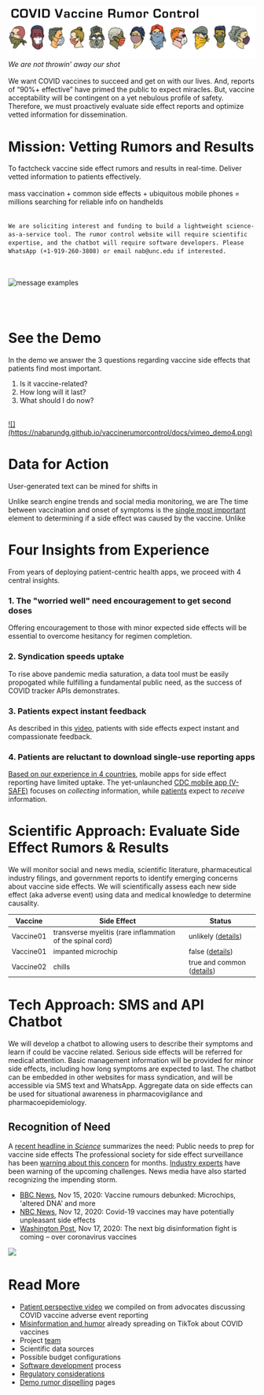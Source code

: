 ![COVID Vaccine Rumor Control](/docs/RumorControl_masks_chiron2.png)
*We are not throwin’ away our shot*
<br>
<br>
We want COVID vaccines to succeed and get on with our lives. And, reports of “90%+ effective” have primed the public to expect miracles. But, vaccine acceptability will be contingent on a yet nebulous profile of safety. Therefore, we must proactively evaluate side effect reports and optimize vetted information for dissemination.
<br>
# Mission: Vetting Rumors and Results
To factcheck vaccine side effect rumors and results in real-time. Deliver vetted information to patients effectively.<br>
<br>
mass vaccination + common side effects + ubiquitous mobile phones = millions searching for reliable info on handhelds<br>
<br>

```We are soliciting interest and funding to build a lightweight science-as-a-service tool. The rumor control website will require scientific expertise, and the chatbot will require software developers. Please WhatsApp (+1-919-260-3808) or email nab@unc.edu if interested.```
 
<br><br>
![message examples](/docs/messageexamples4.png)

<br><br>

# See the Demo
In the demo we answer the 3 questions regarding vaccine side effects that patients find most important.
1. Is it vaccine-related?
2. How long will it last?
3. What should I do now?
<br>
<a href="https://vimeo.com/486023188" rel="demo video">![](https://nabarundg.github.io/vaccinerumorcontrol/docs/vimeo_demo4.png)</a>

# Data for Action
User-generated text can be mined for shifts in 

Unlike search engine trends and social media monitoring, we are 
The time between vaccination and onset of symptoms is the [single most important](https://www.ncbi.nlm.nih.gov/pmc/articles/PMC6447519/) element to determining if a side effect was caused by the vaccine. Unlike

# Four Insights from Experience
From years of deploying patient-centric health apps, we proceed with 4 central insights.

### 1. The "worried well" need encouragement to get second doses
Offering encouragement to those with minor expected side effects will be essential to overcome hesitancy for regimen completion.

### 2. Syndication speeds uptake
To rise above pandemic media saturation, a data tool must be easily propogated while fulfilling a fundamental public need, as the success of COVID tracker APIs demonstrates.

### 3. Patients expect instant feedback
As described in this [video](https://nabarundg.github.io/vaccinerumorcontrol/docs/patients.md), patients with side effects expect instant  and compassionate feedback.

### 4. Patients are reluctant to download single-use reporting apps
[Based on our experience in 4 countries](https://link.springer.com/article/10.1007/s40264-019-00813-6), mobile apps for side effect reporting have limited uptake. The yet-unlaunched [CDC mobile app (V-SAFE)](https://www.cdc.gov/coronavirus/2019-ncov/vaccines/safety.html) focuses on *collecting* information, while [patients](https://nabarundg.github.io/vaccinerumorcontrol/docs/patients.md) expect to *receive* information. <br>

# Scientific Approach: Evaluate Side Effect Rumors & Results
We will monitor social and news media, scientific literature, pharmaceutical industry filings, and government reports to identify emerging concerns about vaccine side effects. We will scientifically assess each new side effect (aka adverse event) using data and medical knowledge to determine causality. 
<br>

|Vaccine|Side Effect|Status|
|--|--|--|
|Vaccine01|transverse myelitis (rare inflammation of the spinal cord)|unlikely ([details](https://nabarundg.github.io/vaccinerumorcontrol/docs/softwaredev.md))|
|Vaccine01|impanted microchip|false ([details](https://nabarundg.github.io/vaccinerumorcontrol/docs/softwaredev.md))|
|Vaccine02|chills|true and common ([details](https://nabarundg.github.io/vaccinerumorcontrol/docs/softwaredev.md))|

# Tech Approach: SMS and API Chatbot
We will develop a chatbot to allowing users to describe their symptoms and learn if could be vaccine related. Serious side effects will be referred for medical attention. Basic management information will be provided for minor side effects, including how long symptoms are expected to last. The chatbot can be embedded in other websites for mass syndication, and will be accessible via SMS text and WhatsApp. Aggregate data on side effects can be used for situational awareness in pharmacovigilance and pharmacoepidemiology.

## Recognition of Need
A [recent headline in *Science*](https://science.sciencemag.org/content/370/6520/1022?fbclid=IwAR1glSi-0GalPGx1ASJDzDPfyu91Wk-ODA_NbIYGlz2xrpjCRtceIdrcsPQ) summarizes the need: Public needs to prep for vaccine side effects
The professional society for side effect surveillance has been [warning about this concern](https://link.springer.com/article/10.1007/s40264-020-00941-4) for months. [Industry experts](https://www.mymedsandme.com/resources/whitepapers/impact-covid-19-vaccination-on-safety-reporting-and-liability) have been warning of the upcoming challenges. News media have also started recognizing the impending storm.

+ [BBC News](https://www.bbc.com/news/54893437), Nov 15, 2020: Vaccine rumours debunked: Microchips, 'altered DNA' and more
+ [NBC News](https://www.nbcnews.com/health/health-news/covid-19-vaccines-may-have-potentially-unpleasant-side-effects-n1247485), Nov 12, 2020: Covid-19 vaccines may have potentially unpleasant side effects
+ [Washington Post](https://www.washingtonpost.com/politics/2020/11/17/cybersecurity-202-next-big-disinformation-fight-is-coming-over-coronavirus-vaccines/), Nov 17, 2020: The next big disinformation fight is coming – over coronavirus vaccines

<a href="https://science.sciencemag.org/content/370/6520/1022" rel="demo video">![](https://nabarundg.github.io/vaccinerumorcontrol/docs/scienceheadline2.png)</a>

# Read More
+ [Patient perspective video](https://nabarundg.github.io/vaccinerumorcontrol/docs/patients.md) we compiled on from advocates discussing COVID vaccine adverse event reporting
+ [Misinformation and humor](https://nabarundg.github.io/vaccinerumorcontrol/docs/misinformation.md) already spreading on TikTok about COVID vaccines
+ Project [team](https://nabarundg.github.io/vaccinerumorcontrol/docs/team.md)
+ Scientific data sources
+ Possible budget configurations
+ [Software development](https://nabarundg.github.io/vaccinerumorcontrol/docs/softwaredev.md) process
+ [Regulatory considerations](https://nabarundg.github.io/vaccinerumorcontrol/docs/regulatory.md)
+ [Demo rumor dispelling](https://tarheels.live/vaccine/rumors-and-results/) pages
